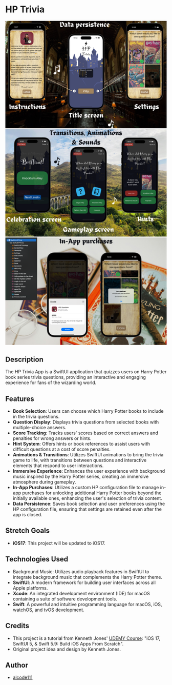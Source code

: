 # HP Trivia

<img src="project-screenshot-1.png" alt="App Screenshots" width="800">
<img src="project-screenshot-2-new.png" alt="App Screenshots" width="800">
<img src="project-screenshot-3-new.png" alt="App Screenshots" width="800">


## Description

The HP Trivia App is a SwiftUI application that quizzes users on Harry Potter book series trivia questions, providing an interactive and engaging experience for fans of the wizarding world.


## Features

- **Book Selection**: Users can choose which Harry Potter books to include in the trivia questions.
- **Question Display**: Displays trivia questions from selected books with multiple-choice answers.
- **Score Tracking**: Tracks users' scores based on correct answers and penalties for wrong answers or hints.
- **Hint System**: Offers hints or book references to assist users with difficult questions at a cost of score penalties.
- **Animations & Transitions**: Utilizes SwiftUI animations to bring the trivia game to life, with transitions between questions and interactive elements that respond to user interactions.
- **Immersive Experience**: Enhances the user experience with background music inspired by the Harry Potter series, creating an immersive atmosphere during gameplay.
- **In-App Purchases**: Utilizes a custom HP configuration file to manage in-app purchases for unlocking additional Harry Potter books beyond the initially available ones, enhancing the user's selection of trivia content.
- **Data Persistence**: Saves book selection and user preferences using the HP configuration file, ensuring that settings are retained even after the app is closed.


## Stretch Goals

- **iOS17**: This project will be updated to iOS17.


## Technologies Used

- Background Music: Utilizes audio playback features in SwiftUI to integrate background music that complements the Harry Potter theme.
- **SwiftUI**: A modern framework for building user interfaces across all Apple platforms.
- **Xcode**: An integrated development environment (IDE) for macOS containing a suite of software development tools.
- **Swift**: A powerful and intuitive programming language for macOS, iOS, watchOS, and tvOS development.


## Credits

- This project is a tutorial from Kenneth Jones' [UDEMY Course](https://www.udemy.com/course/ios-15-app-development-with-swiftui-3-and-swift-5/): "iOS 17, SwiftUI 5, & Swift 5.9: Build iOS Apps From Scratch".
- Original project idea and design by Kenneth Jones.


## Author

- [alcode111](https://github.com/alcode111)
